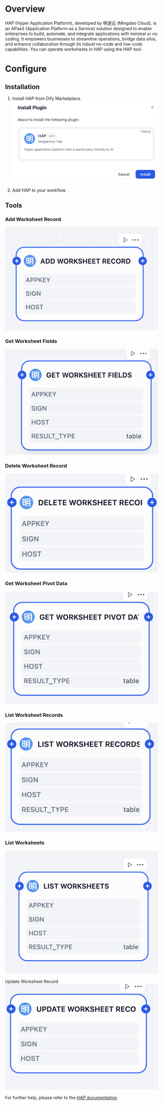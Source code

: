 # Overview
HAP (Hyper Application Platform), developed by 明道云 (Mingdao Cloud), is an APaaS (Application Platform as a Service) solution designed to enable enterprises to build, automate, and integrate applications with minimal or no coding. It empowers businesses to streamline operations, bridge data silos, and enhance collaboration through its robust no-code and low-code capabilities.
You can operate worksheets in HAP using the HAP tool.

# Configure
## Installation
1. Install HAP from Dify Marketplace.
![](./_assets/hap_install.png)

2. Add HAP to your workflow.

## Tools
### Add Worksheet Record
![](./_assets/hap_add_worksheet_record.png)

### Get Worksheet Fields
![](./_assets/hap_add_worksheet_field.PNG)

### Delete Worksheet Record
![](./_assets/hap_delete_worksheet_record.png)

### Get Worksheet Pivot Data
![](./_assets/hap_get_worksheet_pivot_data.png)

### List Worksheet Records
![](./_assets/hap_list_worksheet_records.png)

### List Worksheets
![](./_assets/hap_list_worksheets.png)

Update Worksheet Record
![](./_assets/hap_update_worksheet_record.png)

For further help, please refer to the [HAP documentation](https://help.mingdao.com/worksheet/introduction/).